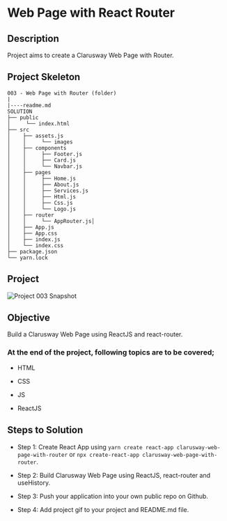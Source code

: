 # Web Page with React Router

## Description

Project aims to create a Clarusway Web Page with Router.

## Project Skeleton

```
003 - Web Page with Router (folder)
|
|----readme.md      
SOLUTION
├── public
│     └── index.html
├── src
│    ├── assets.js
│    │     └── images
│    ├── components
│    │     ├── Footer.js
│    │     ├── Card.js
│    │     └── Navbar.js
│    ├── pages
│    │     ├── Home.js
│    │     ├── About.js
│    │     ├── Services.js
│    │     ├── Html.js
│    │     ├── Css.js
│    │     └── Logo.js
│    ├── router
│    │     └── AppRouter.js│
│    ├── App.js
│    ├── App.css
│    ├── index.js
│    └── index.css
├── package.json
└── yarn.lock
```

## Project

![Project 003 Snapshot](clarusway-web-page-with-router.gif)

## Objective

Build a Clarusway Web Page using ReactJS and react-router.

### At the end of the project, following topics are to be covered;

- HTML

- CSS

- JS

- ReactJS

## Steps to Solution

- Step 1: Create React App using `yarn create react-app clarusway-web-page-with-router` or `npx create-react-app clarusway-web-page-with-router`.

- Step 2: Build Clarusway Web Page using ReactJS, react-router and useHistory.

- Step 3: Push your application into your own public repo on Github.

- Step 4: Add project gif to your project and README.md file.

